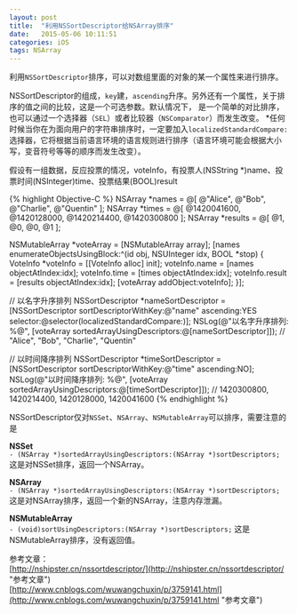 ```yaml
---
layout: post
title: 	"利用NSSortDescriptor给NSArray排序"
date: 	2015-05-06 10:11:51
categories: iOS
tags: NSArray
---
```


利用`NSSortDescriptor`排序，可以对数组里面的对象的某一个属性来进行排序。

NSSortDescriptor的组成，`key`建，`ascending`升序。另外还有一个属性，关于排序的值之间的比较，这是一个可选参数。默认情况下， 是一个简单的对比排序，也可以通过一个选择器（`SEL`）或者比较器（`NSComparator`）而发生改变。
*任何时候当你在为面向用户的字符串排序时，一定要加入`localizedStandardCompare:`选择器，它将根据当前语言环境的语言规则进行排序（语言环境可能会根据大小写，变音符号等等的顺序而发生改变）。

假设有一组数据，反应投票的情况，voteInfo，有投票人(NSString *)name、投票时间(NSInteger)time、投票结果(BOOL)result

<!-- more -->

{% highlight Objective-C %}
NSArray *names = @[ @"Alice", @"Bob", @"Charlie", @"Quentin" ];
NSArray *times = @[ @1420041600, @1420128000, @1420214400, @1420300800 ];
NSArray *results = @[ @1, @0, @0, @1 ];

NSMutableArray *voteArray = [NSMutableArray array];
[names enumerateObjectsUsingBlock:^(id obj, NSUInteger idx, BOOL *stop) {
VoteInfo *voteInfo = [[VoteInfo alloc] init];
voteInfo.name = [names objectAtIndex:idx];
voteInfo.time = [times objectAtIndex:idx];
voteInfo.result = [results objectAtIndex:idx];
[voteArray addObject:voteInfo];
}];

// 以名字升序排列
NSSortDescriptor *nameSortDescriptor = [NSSortDescriptor sortDescriptorWithKey:@"name"
ascending:YES
selector:@selector(localizedStandardCompare:)];
NSLog(@"以名字升序排列: %@", [voteArray sortedArrayUsingDescriptors:@[nameSortDescriptor]]);
// "Alice", "Bob", "Charlie", "Quentin"

// 以时间降序排列
NSSortDescriptor *timeSortDescriptor = [NSSortDescriptor sortDescriptorWithKey:@"time"
ascending:NO];
NSLog(@"以时间降序排列: %@", [voteArray sortedArrayUsingDescriptors:@[timeSortDescriptor]]);
// 1420300800, 1420214400, 1420128000, 1420041600
{% endhighlight %}

NSSortDescriptor仅对`NSSet`、`NSArray`、`NSMutableArray`可以排序，需要注意的是

**NSSet**  
`- (NSArray *)sortedArrayUsingDescriptors:(NSArray *)sortDescriptors;` 这是对NSSet排序，返回一个NSArray。

**NSArray**  
`- (NSArray *)sortedArrayUsingDescriptors:(NSArray *)sortDescriptors;` 这是对NSArray排序，返回一个新的NSArray，注意内存泄漏。

**NSMutableArray**  
`- (void)sortUsingDescriptors:(NSArray *)sortDescriptors;` 这是NSMutableArray排序，没有返回值。
  
  
参考文章：  
[http://nshipster.cn/nssortdescriptor/](http://nshipster.cn/nssortdescriptor/ "参考文章")  
[http://www.cnblogs.com/wuwangchuxin/p/3759141.html](http://www.cnblogs.com/wuwangchuxin/p/3759141.html "参考文章")